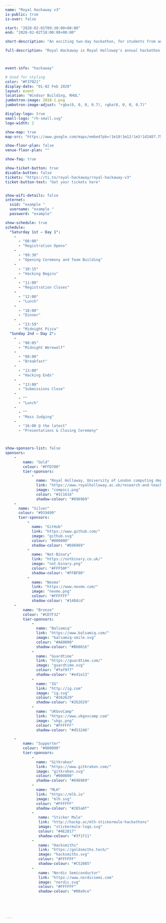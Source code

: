 ```yaml
---
name: "Royal Hackaway v3"
is-public: true
is-over: false

start: "2020-02-01T09:30:00+00:00"
end: "2020-02-02T18:00:00+00:00"

short-description: "An exciting two-day hackathon, for students from any university."

full-description: "Royal Hackaway is Royal Holloway's annual hackathon. <br>Open to university students from the UK and around the world, in this two-day hackathon you'll work as a team to build a project. You'll pick up new skills, try out new tech, and meet new people. This is our third time running this event, and we're excited to create a more inclusive and rewarding event for all. "



event-info: "hackaway"

# Used for styling
color: "#F37021"
display-date: "01-02 Feb 2020"
layout: event
location: "Windsor Building, RHUL"
jumbotron-image: 2018-1.png
jumbotron-image-adjust: "rgba(0, 0, 0, 0.7), rgba(0, 0, 0, 0.7)"

display-logo: true
small-logo: "rh-small.svg"
logo-width: 2

show-map: true
map-src: "https://www.google.com/maps/embed?pb=!1m18!1m12!1m3!1d2487.759701888386!2d-0.5680310838687079!3d51.42584067962183!2m3!1f0!2f0!3f0!3m2!1i1024!2i768!4f13.1!3m3!1m2!1s0x487679fe3dce3113%3A0x47f0f448b19730a3!2sWindsor+Building!5e0!3m2!1sen!2suk!4v1546448505106"

show-floor-plan: false
venue-floor-plan: ""

show-faq: true

show-ticket-button: true
disable-button: false
tickets: "https://ti.to/royal-hackaway/royal-hackaway-v3"
ticket-button-text: "Get your tickets here"


show-wifi-details: false
internet:
  ssid: "example "
  username: "example "
  password: "example"

show-schedule: true
schedule:
  "Saturday 1st — Day 1":
    -
      - "08:00"
      - "Registration Opens"
    -
      - "09:30"
      - "Opening Ceremony and Team Building"
    -
      - "10:15"
      - "Hacking Begins"
    -
      - "11:00"
      - "Registration Closes"
    -
      - "12:00"
      - "Lunch"
    -
      - "18:00"
      - "Dinner"
    -
      - "23:59"
      - "Midnight Pizza"
  "Sunday 2nd — Day 2":
    -
      - "00:05"
      - "Midnight Werewolf"
    -
      - "08:00"
      - "Breakfast"
    -
      - "13:00"
      - "Hacking Ends"
    -
      - "13:00"
      - "Submissions Close"
    -
      - ""
      - "Lunch"
    -
      - ""
      - "Mass Judging"
    -
      - "16:00 @ the latest"
      - "Presentations & Closing Ceremony"



show-sponsors-list: false
sponsors:
    -
        name: "Gold"
        colour: "#FFD700"
        tier-sponsors:
            -
              name: "Royal Holloway, University of London computing department"
              link: "https://www.royalholloway.ac.uk/research-and-teaching/departments-and-schools/computer-science/"
              image: "compsci.png"
              colour: "#1C1616"
              shadow-colour: "#696969"
    -
      name: "Silver"
      colour: "#919499"
      tier-sponsors:
          -
            name: "GitHub"
            link: "https://www.github.com/"
            image: "github.svg"
            colour: "#000000"
            shadow-colour: "#696969"
          -
            name: "Not-Binary"
            link: "https://notbinary.co.uk/"
            image: "not-binary.png"
            colour: "#FFF50F"
            shadow-colour: "#FFBF00"
          -
            name: "Nexmo"
            link: "https://www.nexmo.com/"
            image: "nexmo.png"
            colour: "#FFFFFF"
            shadow-colour: "#148dcd"
    -
        name: "Bronze"
        colour: "#CD7F32"
        tier-sponsors:
            -
              name: "Balsamiq"
              link: "https://www.balsamiq.com/"
              image: "balsamiq-smile.svg"
              colour: "#A60000"
              shadow-colour: "#B60016"
            -
              name: "Guardtime"
              link: "https://guardtime.com/"
              image: "guardtime.svg"
              colour: "#faf9f7"
              shadow-colour: "#e41e13" 
            -
              name: "IG"
              link: "http://ig.com"
              image: "ig.svg"
              colour: "#262629"
              shadow-colour: "#262629"
            -
              name: "UKGovCamp"
              link: "https://www.ukgovcamp.com"
              image: "ukgc.png"
              colour: "#FFFFFF"
              shadow-colour: "#d53246"

    -
        name: "Supporter"
        colour: "#000000"
        tier-sponsors:
            -
              name: "Gitkraken"
              link: "https://www.gitkraken.com/"
              image: "gitkraken.svg"
              colour: "#000000"
              shadow-colour: "#696969"
            -
              name: "MLH"
              link: "https://mlh.io"
              image: "mlh.svg"
              colour: "#FFFFFF"
              shadow-colour: "#265a8f"
            -
               name: "Sticker Mule"
               link: "http://hackp.ac/mlh-stickermule-hackathons"
               image: "stickermule-logo.svg"
               colour: "#4E2817"
               shadow-colour: "#3f1f11"
            -
               name: "Hacksmiths"
               link: "https://goldsmiths.tech/"
               image: "hacksmiths.svg"
               colour: "#FFFFFF"
               shadow-colour: "#C52085"
            -
               name: "Nordic Semiconductor"
               link: "https://www.nordicsemi.com"
               image: "nordic.svg"
               colour: "#FFFFFF"
               shadow-colour: "#00a9ce"





---
```


